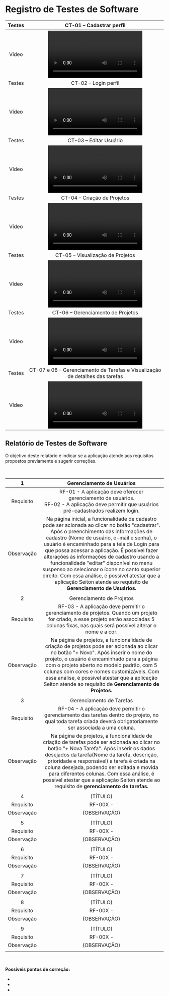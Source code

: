 # Registro de Testes de Software


| Testes 	| CT-01 – Cadastrar perfil	|
|:---:	|:---:	|
|	Vídeo 	|  <video src="https://github.com/ICEI-PUC-Minas-PMV-ADS/pmv-ads-2023-2-e2-proj-int-t5-seiton/assets/131215140/e6e4b00d-f88d-40c4-af1e-e2e0d98057f4">|
| Testes 	| CT-02 – Login perfil	|
|	Vídeo 	|  <video src="https://github.com/ICEI-PUC-Minas-PMV-ADS/pmv-ads-2023-2-e2-proj-int-t5-seiton/assets/131215140/e2debab0-a547-4e53-a0b8-2734b5c10da3">|
| Testes 	| CT-03 – Editar Usuário	|
|	Vídeo 	|  <video src="https://github.com/ICEI-PUC-Minas-PMV-ADS/pmv-ads-2023-2-e2-proj-int-t5-seiton/assets/131215140/b6e1b905-8e7a-48e5-ab69-942659180ad3">|
| Testes 	| CT-04 – Criação de Projetos	|
|	Vídeo 	|  <video src="https://github.com/ICEI-PUC-Minas-PMV-ADS/pmv-ads-2023-2-e2-proj-int-t5-seiton/assets/131215140/7dc1859d-28b6-4866-8a94-b1e8fb49a815">|
| Testes 	| CT-05 – Visualização de Projetos	|
|	Vídeo 	|  <video src="https://github.com/ICEI-PUC-Minas-PMV-ADS/pmv-ads-2023-2-e2-proj-int-t5-seiton/assets/131215140/efa3ee3f-4061-40e8-999b-98d9e50e914f">|
| Testes 	| CT-06 – Gerenciamento de Projetos	|
|	Vídeo 	|  <video src="https://github.com/ICEI-PUC-Minas-PMV-ADS/pmv-ads-2023-2-e2-proj-int-t5-seiton/assets/131215140/c5b02587-ca2c-42ed-a563-1f2d1783d2bb">|
| Testes 	| CT-07 e 08 – Gerenciamento de Tarefas e Visualização de detalhes das tarefas	|
|	Vídeo 	|  <video src="https://github.com/ICEI-PUC-Minas-PMV-ADS/pmv-ads-2023-2-e2-proj-int-t5-seiton/assets/131215140/34bd43c0-fb96-486d-a324-20b8ebc258be">|



<h2>Relatório de Testes de Software</h2>
  
O objetivo deste relatório é indicar se a aplicação atende aos requisitos propostos previamente e sugerir correções.

<br> 
  
| 1 | Gerenciamento de Usuários |
|:---:	|:---:	|
|	Requisito	| RF-01 - A aplicação deve oferecer gerenciamento de usuários. 	<br> RF-02 - A aplicação deve permitir que usuários pré-cadastrados realizem login. |
| Observação | Na página inicial, a funcionalidade de cadastro pode ser acionada ao clicar no botão "cadastrar". Após o preenchimento das informações de cadastro (Nome de usuário, e-mail e senha), o usuário é encaminhado para a tela de Login para que possa acessar a aplicação. É possível fazer alterações às informações de cadastro usando a funcionalidade "editar" disponível no menu suspenso ao selecionar o ícone no canto superior direito. Com essa análise, é possível atestar que a aplicação Seiton atende ao requisito de <b> Gerenciamento de Usuários. |
|  	|  	|
| 2 | Gerenciamento de Projetos |
|	Requisito	| RF-03 - A aplicação deve permitir o gerenciamento de projetos. Quando um projeto for criado, a esse projeto serão associadas 5 colunas fixas, nas quais será possível alterar o nome e a cor. |
| Observação | Na página de projetos, a funcionalidade de criação de projetos pode ser acionada ao clicar no botão "+ Novo". Após inserir o nome do projeto, o usuário é encaminhado para a página com o projeto aberto no modelo padrão, com 5 colunas com cores e nomes customizáveis. Com essa análise, é possível atestar que a aplicação Seiton atende ao requisito de <b> Gerenciamento de Projetos. |
|  	|  	|
| 3 | Gerenciamento de Tarefas |
|	Requisito	| RF-04 - A aplicação deve permitir o gerenciamento das tarefas dentro do projeto, no qual toda tarefa criada deverá obrigatoriamente ser associada a uma coluna.  |
| Observação | Na página de projetos, a funcionalidade de criação de tarefas pode ser acionada ao clicar no botão "+ Nova Tarefa". Após inserir os dados desejados da tarefa(Nome da tarefa, descrição, prioridade e responsável) a tarefa é criada na coluna desejada, podendo ser editada e movida para diferentes colunas. Com essa análise, é possível atestar que a aplicação Seiton atende ao requisito de <b> gerenciamento de tarefas. |
|  	|  	|
| 4 | (TÍTULO) |
|	Requisito	| RF-00X -  |
| Observação | (OBSERVAÇÃO) |
|  	|  	|
| 5 | (TÍTULO) |
|	Requisito	| RF-00X -  |
| Observação | (OBSERVAÇÃO) |
|  	|  	|
| 6 | (TÍTULO) |
|	Requisito	| RF-00X -  |
| Observação | (OBSERVAÇÃO) |
|  	|  	|
| 7 | (TÍTULO) |
|	Requisito	| RF-00X -  |
| Observação | (OBSERVAÇÃO) |
|  	|  	|
| 8 | (TÍTULO) |
|	Requisito	| RF-00X -  |
| Observação | (OBSERVAÇÃO) |
|  	|  	|
| 9 | (TÍTULO) |
|	Requisito	| RF-00X -  |
| Observação | (OBSERVAÇÃO) |
|  	|  	|

<br>

**Possíveis pontos de correção:**
  
-
-
-
